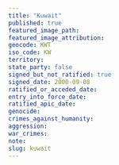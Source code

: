 ```yaml
---
title: "Kuwait"
published: true
featured_image_path:
featured_image_attribution:
geocode: KWT
iso_code: KW
territory:
state_party: false
signed_but_not_ratified: true
signed_date: 2000-09-08
ratified_or_acceded_date:
entry_into_force_date:
ratified_apic_date:
genocide:
crimes_against_humanity:
aggression:
war_crimes:
note:
slug: kuwait
---
```

